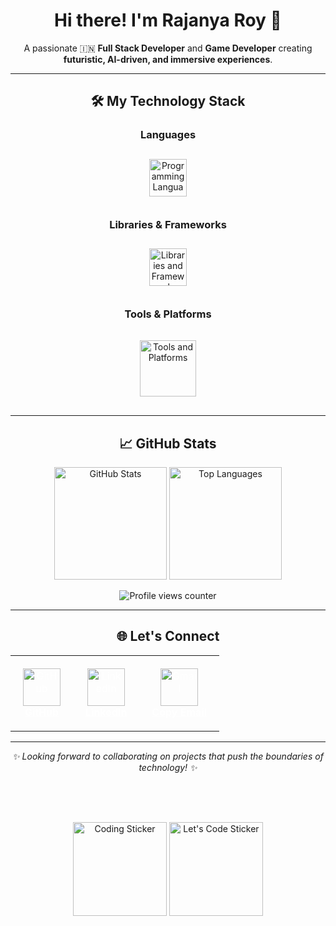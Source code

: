 <div align="center">
  <h1>Hi there! I'm Rajanya Roy 👋</h1>
  <p>
    A passionate 🇮🇳 <b>Full Stack Developer</b> and <b>Game Developer</b> creating <b>futuristic, AI-driven, and immersive experiences</b>.
  </p>
</div>

---

<div align="center">
  <h2>🛠️ My Technology Stack</h2>

  <h3>Languages</h3>
  <img src="https://skillicons.dev/icons?i=js,ts,py,cs,c,html,css&perline=7" height="60" style="margin: 12px;" alt="Programming Languages" />

  <h3>Libraries & Frameworks</h3>
  <img src="https://skillicons.dev/icons?i=react,nextjs,tailwind,threejs,nodejs,express,vite&perline=7" height="60" style="margin: 12px;" alt="Libraries and Frameworks" />

  <h3>Tools & Platforms</h3>
  <img src="https://skillicons.dev/icons?i=git,github,blender,vercel,figma,unity,vscode,firebase,supabase,azure,mongodb&perline=11" height="90" style="margin: 16px;" alt="Tools and Platforms" />
</div>

---

<div align="center">
  <h2>📈 GitHub Stats</h2>

  <img src="https://github-readme-stats.vercel.app/api?username=Rajanya01&theme=gotham&show_icons=true&hide_border=true&count_private=true&title_color=ffffff&icon_color=ffffff" height="180" alt="GitHub Stats" />
  <img src="https://github-readme-stats.vercel.app/api/top-langs/?username=Rajanya01&theme=gotham&show_icons=true&hide_border=true&layout=compact&title_color=ffffff&icon_color=ffffff" height="180" alt="Top Languages" />

  <p>
    <img src="https://komarev.com/ghpvc/?username=Rajanya01&label=PROFILE+VIEWS&color=blue" alt="Profile views counter" />
  </p>
</div>

---

<div align="center">
  <h2>🌐 Let's Connect</h2>

  <table>
    <tr>
      <td align="center" style="padding: 20px;">
        <a href="https://github.com/Rajanya01" style="color: white; text-decoration: underline;">
          <img src="https://skillicons.dev/icons?i=github" height="60" alt="GitHub" /><br/>
          <b>GitHub</b>
        </a>
      </td>
      <td align="center" style="padding: 20px;">
        <a href="https://www.linkedin.com/in/rajanya-roy-7bb494358/" style="color: white; text-decoration: underline;">
          <img src="https://skillicons.dev/icons?i=linkedin" height="60" alt="LinkedIn" /><br/>
          <b>LinkedIn</b>
        </a>
      </td>
      <td align="center" style="padding: 20px;">
        <a href="mailto:rajanyar910040@gmail.com" style="color: white; text-decoration: underline;">
          <img src="https://skillicons.dev/icons?i=gmail" height="60" alt="Gmail" /><br/>
          <b>Copy Email</b>
        </a>
      </td>
    </tr>
  </table>
</div>

---

<div align="center">
  <i>✨ Looking forward to collaborating on projects that push the boundaries of technology! ✨</i>

  <br/><br/>

  <!-- Stickers moved to the end -->
  <img src="https://media.giphy.com/media/qgQUggAC3Pfv687qPC/giphy.gif" height="150" alt="Coding Sticker" style="margin-top: 16px;" />
  <img src="https://media.giphy.com/media/L1R1tvI9svkIWwpVYr/giphy.gif" height="150" alt="Let's Code Sticker" style="margin-top: 16px;" />
</div>
